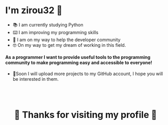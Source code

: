 # I'm zirou32 👋
- 📚 I am currently studying Python
- ⌨️ I am improving my programming skills
- 🙌 I am on my way to help the developer community
- 🤓 On my way to get my dream of working in this field.

#### As a programmer I want to provide useful tools to the programming community to make programming easy and accessible to everyone!
- 🌟Soon I will upload more projects to my GitHub account, I hope you will be interested in them.

<br><br>

<div align="center">
  <h1>🚀 Thanks for visiting my profile 🚀</h1>
</div>
